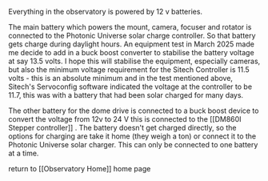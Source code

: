 Everything in the observatory is powered by 12 v batteries.

The main battery which powers the mount, camera, focuser and rotator is connected to the Photonic Universe solar charge controller. So that battery gets charge during daylight hours. An equipment test in March 2025 made me decide to add in a buck boost converter to stabilise the battery voltage at say 13.5 volts. I hope this will stabilise the equipment, especially cameras, but also the minimum voltage requirement for the Sitech Controller is 11.5 volts - this is an absolute minimum and in the test mentioned above, Sitech's Servoconfig software indicated the voltage at the controller to be 11.7, this was with a battery that had been solar charged for many days.

The other battery for the dome drive is connected to a buck boost device to convert the voltage from 12v to 24 V this is connected to the [[DM860I Stepper controller]] . The battery doesn't get charged directly, so the options for charging are take it home (they weigh a ton) or connect it to the Photonic Universe solar charger. This can only be connected to one battery at a time.





return to [[Observatory Home]] home page
